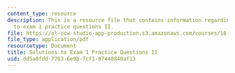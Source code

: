 ```yaml
---
content_type: resource
description: This is a resource file that contains information regarding solutions
  to exam 1 practice questions II.
file: https://ol-ocw-studio-app-production.s3.amazonaws.com/courses/18-05-introduction-to-probability-and-statistics-spring-2014/dd5a0fdd77036e9b7cf187440840af13_MIT18_05S14_Prac_Exa1b_Sol.pdf
file_type: application/pdf
resourcetype: Document
title: Solutions to Exam 1 Practice Questions II
uid: dd5a0fdd-7703-6e9b-7cf1-87440840af13
---
```

